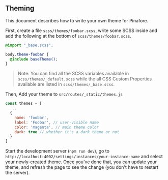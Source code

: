 ## Theming

This document describes how to write your own theme for Pinafore.

First, create a file `scss/themes/foobar.scss`, write some SCSS inside and add
the following at the bottom of `scss/themes/foobar.scss`.
```scss
@import "_base.scss";

body.theme-foobar {
  @include baseTheme();
}
```

> Note: You can find all the SCSS variables available in `scss/themes/_default.scss` 
> while the all CSS Custom Properties available are listed in `scss/themes/_base.scss`.

Then, Add your theme to `src/routes/_static/themes.js`
```js
const themes = [
  ...
  {
    name: 'foobar',
    label: 'Foobar', // user-visible name
    color: 'magenta', // main theme color
    dark: true // whether it's a dark theme or not
  }
]
```

Start the development server (`npm run dev`), go to 
`http://localhost:4002/settings/instances/your-instance-name` and select your 
newly-created theme. Once you've done that, you can update your theme, and refresh 
the page to see the change (you don't have to restart the server).
